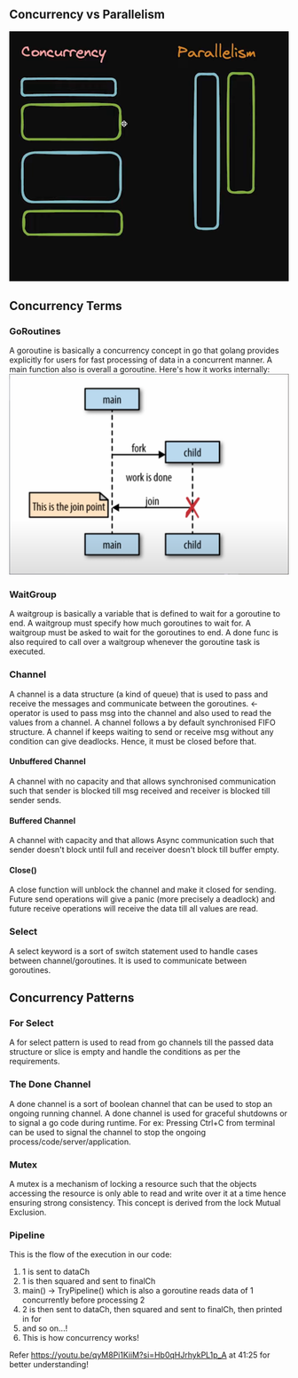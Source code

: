 ## Concurrency vs Parallelism
![concurrency_vs_parallelism.png](../../data/concurrency_vs_parallelism.png)
## Concurrency Terms
### GoRoutines
A goroutine is basically a concurrency concept in go that golang provides explicitly for users for fast processing of data in a concurrent manner. A main function also is overall a goroutine. Here's how it works internally:
![concurrency.png](../../data/concurrency.png)

### WaitGroup
A waitgroup is basically a variable that is defined to wait for a goroutine to end. A waitgroup must specify how much goroutines to wait for. A waitgroup must be asked to wait for the goroutines to end. A done func is also required to call over a waitgroup whenever the goroutine task is executed.

### Channel
A channel is a data structure (a kind of queue) that is used to pass and receive the messages and communicate between the goroutines. <- operator is used to pass msg into the channel and also used to read the values from a channel. A channel follows a by default synchronised FIFO structure. A channel if keeps waiting to send or receive msg without any condition can give deadlocks. Hence, it must be closed before that.

#### Unbuffered Channel
A channel with no capacity and that allows synchronised communication such that sender is blocked till msg received and receiver is blocked till sender sends.

#### Buffered Channel
A channel with capacity and that allows Async communication such that sender doesn't block until full and receiver doesn't block till buffer empty.

#### Close()
A close function will unblock the channel and make it closed for sending. Future send operations will give a panic (more precisely a deadlock) and future receive operations will receive the data till all values are read.

### Select
A select keyword is a sort of switch statement used to handle cases between channel/goroutines. It is used to communicate between goroutines.

## Concurrency Patterns
### For Select
A for select pattern is used to read from go channels till the passed data structure or slice is empty and handle the conditions as per the requirements.

### The Done Channel
A done channel is a sort of boolean channel that can be used to stop an ongoing running channel. A done channel is used for graceful shutdowns or to signal a go code during runtime. For ex: Pressing Ctrl+C from terminal can be used to signal the channel to stop the ongoing process/code/server/application.

### Mutex
A mutex is a mechanism of locking a resource such that the objects accessing the resource is only able to read and write over it at a time hence ensuring strong consistency. This concept is derived from the lock Mutual Exclusion.

### Pipeline
This is the flow of the execution in our code:
1. 1 is sent to dataCh
2. 1 is then squared and sent to finalCh
3. main() -> TryPipeline() which is also a goroutine reads data of 1 concurrently before processing 2
3. 2 is then sent to dataCh, then squared and sent to finalCh, then printed in for
4. and so on...!
5. This is how concurrency works!

Refer https://youtu.be/qyM8Pi1KiiM?si=Hb0qHJrhykPL1p_A at 41:25 for better understanding!

